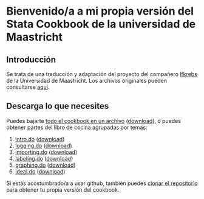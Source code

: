 # Bienvenido/a a mi propia versión del Stata Cookbook de la universidad de Maastricht

## Introducción

Se trata de una traducción y adaptación del proyecto del compañero [lfkrebs](https://github.com/lfkrebs) de la Universidad de Maastricht. Los archivos originales pueden consultarse [aquí](https://github.com/lfkrebs/stata-cookbook.git). 

## Descarga lo que necesites

Puedes bajarte [todo el cookbook en un archivo](https://github.com/rodrigofcaba/stata-cookbook/blob/master/all-in-one.do) ([download](https://raw.githubusercontent.com/lfkrebs/stata-cookbook/master/all-in-one.do)), o puedes obtener partes del libro de cocina agrupadas por temas:

1. [intro.do](https://github.com/rodrigofcaba/stata-cookbook/blob/master/intro.do) ([download](https://raw.githubusercontent.com/rodrigofcaba/stata-cookbook/master/intro.do))
2. [logging.do](https://github.com/rodrigofcaba/stata-cookbook/blob/master/logging.do) ([download](https://raw.githubusercontent.com/rodrigofcaba/stata-cookbook/master/logging.do))
3. [importing.do](https://github.com/rodrigofcaba/stata-cookbook/blob/master/importing.do) ([download](https://raw.githubusercontent.com/rodrigofcaba/stata-cookbook/master/importing.do))
4. [labeling.do](https://github.com/rodrigofcaba/stata-cookbook/blob/master/labeling.do) ([download](https://raw.githubusercontent.com/rodrigofcaba/stata-cookbook/master/labeling.do))
5. [graphing.do](https://github.com/rodrigofcaba/stata-cookbook/blob/master/graphing.do) ([download](https://raw.githubusercontent.com/rodrigofcaba/stata-cookbook/master/graphing.do))
6. [ideal.do](https://github.com/rodrigofcaba/stata-cookbook/blob/master/ideal.do) ([download](https://raw.githubusercontent.com/rodrigofcaba/stata-cookbook/master/ideal.do))

Si estás acostumbrado/a a usar github, también puedes [clonar el repositorio](https://github.com/rodrigofcaba/stata-cookbook.git) para obtener tu propia versión del cookbook.
